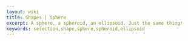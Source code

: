 ```yaml
---
layout: wiki
title: Shapes | Sphere
excerpt: A sphere, a spheroid, an ellipsoid. Just the same thing!
keywords: selection,shape,sphere,spheroid,ellipsoid
---
```


